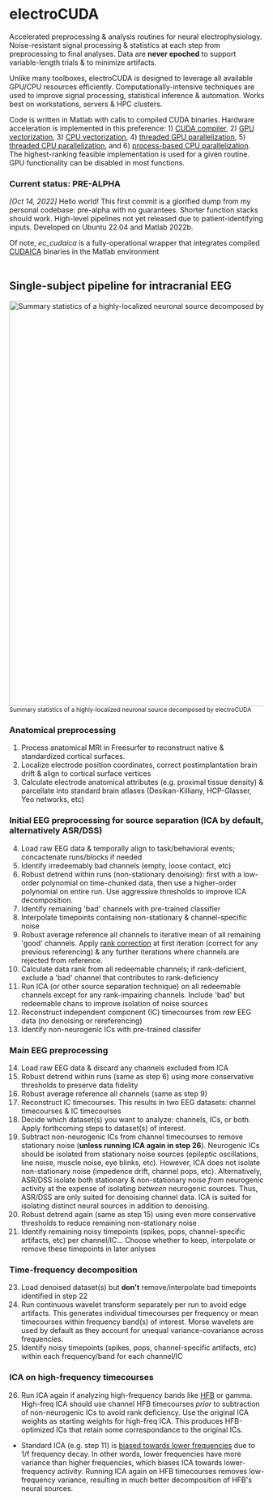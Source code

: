 # electroCUDA
Accelerated preprocessing & analysis routines for neural electrophysiology. Noise-resistant signal processing & statistics at each step from preprocessing to final analyses. Data are **never epoched** to support variable-length trials & to minimize artifacts. 

Unlike many toolboxes, electroCUDA is designed to leverage all available GPU/CPU resources efficiently. Computationally-intensive techniques are used to improve signal processing, statistical inference & automation. Works best on workstations, servers & HPC clusters.

Code is written in Matlab with calls to compiled CUDA binaries. Hardware acceleration is implemented in this preference: 1) [CUDA compiler](https://docs.nvidia.com/cuda/cuda-compiler-driver-nvcc/index.html), 2) [GPU vectorization](https://www.mathworks.com/help/parallel-computing/gpuarray.arrayfun.html), 3) [CPU vectorization](https://www.mathworks.com/help/matlab/matlab_prog/vectorization.html), 4) [threaded GPU parallelization](https://www.mathworks.com/help/parallel-computing/run-matlab-functions-on-a-gpu.html), 5) [threaded CPU parallelization](https://www.mathworks.com/help/parallel-computing/parallel.threadpool.html), and 6) [process-based CPU parallelization](https://www.mathworks.com/help/parallel-computing/choose-between-thread-based-and-process-based-environments.html). The highest-ranking feasible implementation is used for a given routine. GPU functionality can be disabled in most functions.

### Current status: PRE-ALPHA
*[Oct 14, 2022]* Hello world! This first commit is a glorified dump from my personal codebase: pre-alpha with no guarantees. Shorter function stacks should work. High-level pipelines not yet released due to patient-identifying inputs. Developed on Ubuntu 22.04 and Matlab 2022b.

Of note, *ec_cudaica* is a fully-operational wrapper that integrates compiled [CUDAICA](https://doi.org/10.1155/2012/206972) binaries in the Matlab environment
<br>
<br>

## Single-subject pipeline for intracranial EEG

<a href="https://i.ibb.co/Q9YQg17/s38-ic84-spec.jpg"><img src="https://i.ibb.co/Q9YQg17/s38-ic84-spec.jpg" alt="Summary statistics of a highly-localized neuronal source decomposed by electroCUDA" width="800"/></a>
<br><sub> Summary statistics of a highly-localized neuronal source decomposed by electroCUDA </sub>

### Anatomical preprocessing
1. Process anatomical MRI in Freesurfer to reconstruct native & standardized cortical surfaces.
2. Localize electrode position coordinates, correct postimplantation brain drift & align to cortical surface vertices
3. Calculate electrode anatomical attributes (e.g. proximal tissue density) & parcellate into standard brain atlases (Desikan-Killiany, HCP-Glasser, Yeo networks, etc)

### Initial EEG preprocessing for source separation (ICA by default, alternatively ASR/DSS)
4. Load raw EEG data & temporally align to task/behavioral events; concactenate runs/blocks if needed
5. Identify irredeemably bad channels (empty, loose contact, etc)
6. Robust detrend within runs (non-stationary denoising): first with a low-order polynomial on time-chunked data, then use a higher-order polynomial on entire run. Use aggressive thresholds to improve ICA decomposition.
7. Identify remaining 'bad' channels with pre-trained classifier
8. Interpolate timepoints containing non-stationary & channel-specific noise
9. Robust average reference all channels to iterative mean of all remaining 'good' channels. Apply [rank correction](https://sccn.ucsd.edu/wiki/Makoto%27s_preprocessing_pipeline#Why_should_we_add_zero-filled_channel_before_average_referencing.3F_.2808.2F09.2F2020_Updated.3B_prayer_for_Nagasaki.29) at first iteration (correct for any previous referencing) & any further iterations where channels are rejected from reference.
10. Calculate data rank from all redeemable channels; if rank-deficient, exclude a 'bad' channel that contributes to rank-deficiency
11. Run ICA (or other source separation technique) on all redeemable channels except for any rank-impairing channels. Include 'bad' but redeemable chans to improve isolation of noise sources 
12. Reconstruct independent component (IC) timecourses from *raw* EEG data (no denoising or rereferencing)
13. Identify non-neurogenic ICs with pre-trained classifer

### Main EEG preprocessing
14. Load raw EEG data & discard any channels excluded from ICA 
15. Robust detrend within runs (same as step 6) using more conservative thresholds to preserve data fidelity 
16. Robust average reference all channels (same as step 9)
17. Reconstruct IC timecourses. This results in two EEG datasets: channel timecourses & IC timecourses
18. Decide which dataset(s) you want to analyze: channels, ICs, or both. Apply forthcoming steps to dataset(s) of interest.
20. Subtract non-neurogenic ICs from channel timecourses to remove stationary noise (**unless running ICA again in step 26**). Neurogenic ICs should be isolated from stationary noise sources (epileptic oscillations, line noise, muscle noise, eye blinks, etc). However, ICA does not isolate non-stationary noise (impedence drift, channel pops, etc). Alternatively, ASR/DSS isolate both stationary & non-stationary noise *from* neurogenic activity at the expense of isolating *between* neurogenic sources. Thus, ASR/DSS are only suited for denoising channel data. ICA is suited for isolating distinct neural sources in addition to denoising.
21. Robust detrend again (same as step 15) using even more conservative thresholds to reduce remaining non-stationary noise
22. Identify remaining noisy timepoints (spikes, pops, channel-specific artifacts, etc) per channel/IC... Choose whether to keep, interpolate or remove these timepoints in later anlyses

### Time-frequency decomposition
23. Load denoised dataset(s) but **don't** remove/interpolate bad timepoints identified in step 22
24. Run continuous wavelet transform separately per run to avoid edge artifacts. This generates individual timecourses per frequency or mean timecourses within frequency band(s) of interest. Morse wavelets are used by default as they account for unequal variance-covariance across frequencies.
25. Identify noisy timepoints (spikes, pops, channel-specific artifacts, etc) within each frequency/band for each channel/IC

### ICA on high-frequency timecourses
26. Run ICA again if analyzing high-frequency bands like [HFB](https://www.ncbi.nlm.nih.gov/pmc/articles/PMC6632564/) or gamma. High-freq ICA should use channel HFB timecourses *prior* to subtraction of non-neurogenic ICs to avoid rank deficiency. Use the original ICA weights as starting weights for high-freq ICA. This produces HFB-optimized ICs that retain some correspondance to the original ICs.

- Standard ICA (e.g. step 11) is [biased towards lower frequencies](https://sccn.ucsd.edu/mediawiki/images/0/09/IcaRejectionLabPresentation_updated.pdf) due to 1/f frequency decay. In other words, lower frequencies have more variance than higher frequencies, which biases ICA towards lower-frequency activity. Running ICA again on HFB timecourses removes low-frequency variance, resulting in much better decomposition of HFB's neural sources.
